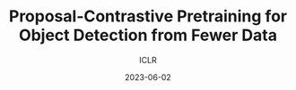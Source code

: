 ---
layout: seminar-post
title: "Proposal-Contrastive Pretraining for Object Detection from Fewer Data"
subtitle: 'ICLR'
categories: "Computer Vision"
tags: [Representation]
date: 2023-06-02
pdf_url: 'https://drive.google.com/file/d/1MHylY8k2Hfnz-hVHoTKhOAXOCiPBzGI6/preview'
---